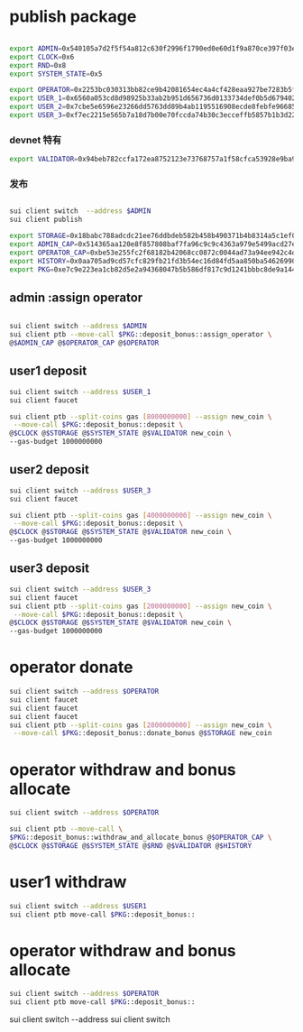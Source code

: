 # publish package
```bash

export ADMIN=0x540105a7d2f5f54a812c630f2996f1790ed0e60d1f9a870ce397f03e4cec9b38
export CLOCK=0x6
export RND=0x8
export SYSTEM_STATE=0x5

```

```bash
export OPERATOR=0x2253bc030313bb82ce9b42081654ec4a4cf428eaa927be7283b5fa672b54a7d4
export USER_1=0x6560a053cd8d98925b33ab2b951d656736d0133734def0b5d679402fc555576c
export USER_2=0x7cbe5e6596e23266dd5763dd89b4ab1195516908ecde8febfe96685c7cbe6432
export USER_3=0xf7ec2215e565b7a18d7b00e70fccda74b30c3ecceffb5857b1b3d2249e28e94f
```

### devnet 特有
```bash
export VALIDATOR=0x94beb782ccfa172ea8752123e73768757a1f58cfca53928e9ba918a2c44a695b
```
### 发布

```bash

sui client switch  --address $ADMIN
sui client publish  

```

```bash
export STORAGE=0x18babc788adcdc21ee76ddbdeb582b458b490371b4b8314a5c1ef0bad92a53e3
export ADMIN_CAP=0x514365aa120e8f857808baf7fa96c9c9c4363a979e5499acd27eb80f3110da23
export OPERATOR_CAP=0xbe53e255fc2f68182b42068cc0872c0044ad73a94ee942c4dd79704060975ebf
export HISTORY=0x0aa705ad9cd57cfc829fb21fd3b54ec16d84fd5aa850ba5462699000825a20ce
export PKG=0xe7c9e223ea1cb82d5e2a94368047b5b586df817c9d1241bbbc8de9a144fc40e9
```




## admin :assign operator
```bash

sui client switch --address $ADMIN
sui client ptb --move-call $PKG::deposit_bonus::assign_operator \
@$ADMIN_CAP @$OPERATOR_CAP @$OPERATOR
```


## user1 deposit
```bash
sui client switch --address $USER_1
sui client faucet 

sui client ptb --split-coins gas [8000000000] --assign new_coin \
 --move-call $PKG::deposit_bonus::deposit \
@$CLOCK @$STORAGE @$SYSTEM_STATE @$VALIDATOR new_coin \
--gas-budget 1000000000
```

## user2 deposit
```bash
sui client switch --address $USER_3
sui client faucet 

sui client ptb --split-coins gas [4000000000] --assign new_coin \
 --move-call $PKG::deposit_bonus::deposit \
@$CLOCK @$STORAGE @$SYSTEM_STATE @$VALIDATOR new_coin \
--gas-budget 1000000000
```

## user3 deposit
```bash
sui client switch --address $USER_3
sui client faucet 
sui client ptb --split-coins gas [2000000000] --assign new_coin \
 --move-call $PKG::deposit_bonus::deposit \
@$CLOCK @$STORAGE @$SYSTEM_STATE @$VALIDATOR new_coin \
--gas-budget 1000000000
```

#  operator donate
```bash
sui client switch --address $OPERATOR
sui client faucet
sui client faucet
sui client faucet
sui client ptb --split-coins gas [2800000000] --assign new_coin \
 --move-call $PKG::deposit_bonus::donate_bonus @$STORAGE new_coin

```

# operator  withdraw and bonus allocate

```bash
sui client switch --address $OPERATOR

sui client ptb --move-call \
$PKG::deposit_bonus::withdraw_and_allocate_bonus @$OPERATOR_CAP \
@$CLOCK @$STORAGE @$SYSTEM_STATE @$RND @$VALIDATOR @$HISTORY
```
# user1  withdraw
```bash
sui client switch --address $USER1
sui client ptb move-call $PKG::deposit_bonus::
```

#   operator  withdraw and bonus allocate
```bash
sui client switch --address $OPERATOR
sui client ptb move-call $PKG::deposit_bonus::
```

sui client switch --address 
sui client switch